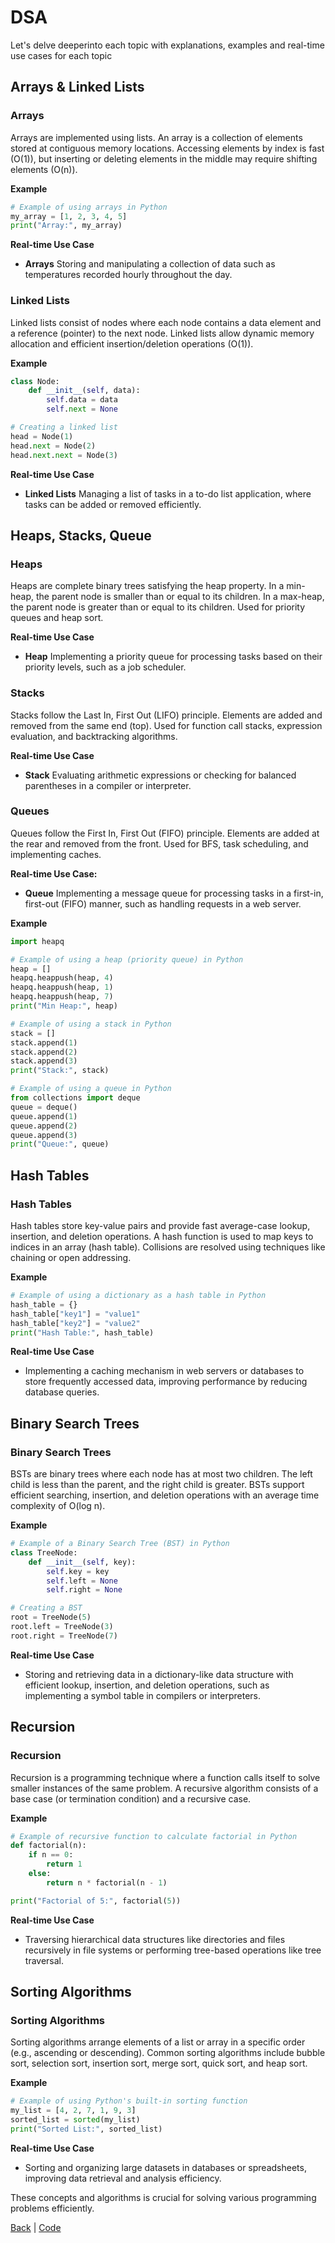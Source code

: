# DSA

Let's delve deeperinto each topic with explanations, examples and real-time use cases for each topic

## Arrays & Linked Lists

### Arrays
Arrays are implemented using lists. An array is a collection of elements stored at contiguous memory locations. Accessing elements by index is fast (O(1)), but inserting or deleting elements in the middle may require shifting elements (O(n)).
  
**Example**

```python
# Example of using arrays in Python
my_array = [1, 2, 3, 4, 5]
print("Array:", my_array)
```

**Real-time Use Case**

- **Arrays** Storing and manipulating a collection of data such as temperatures recorded hourly throughout the day.

### Linked Lists

Linked lists consist of nodes where each node contains a data element and a reference (pointer) to the next node. Linked lists allow dynamic memory allocation and efficient insertion/deletion operations (O(1)).

**Example**

```python
class Node:
    def __init__(self, data):
        self.data = data
        self.next = None

# Creating a linked list
head = Node(1)
head.next = Node(2)
head.next.next = Node(3)
```

**Real-time Use Case**

- **Linked Lists** Managing a list of tasks in a to-do list application, where tasks can be added or removed efficiently.

## Heaps, Stacks, Queue

### Heaps

Heaps are complete binary trees satisfying the heap property. In a min-heap, the parent node is smaller than or equal to its children. In a max-heap, the parent node is greater than or equal to its children. Used for priority queues and heap sort.

**Real-time Use Case**
- **Heap** Implementing a priority queue for processing tasks based on their priority levels, such as a job scheduler.

### Stacks

Stacks follow the Last In, First Out (LIFO) principle. Elements are added and removed from the same end (top). Used for function call stacks, expression evaluation, and backtracking algorithms.

**Real-time Use Case**
- **Stack** Evaluating arithmetic expressions or checking for balanced parentheses in a compiler or interpreter.

### Queues

Queues follow the First In, First Out (FIFO) principle. Elements are added at the rear and removed from the front. Used for BFS, task scheduling, and implementing caches.

**Real-time Use Case:**
- **Queue** Implementing a message queue for processing tasks in a first-in, first-out (FIFO) manner, such as handling requests in a web server.

**Example**
```python
import heapq

# Example of using a heap (priority queue) in Python
heap = []
heapq.heappush(heap, 4)
heapq.heappush(heap, 1)
heapq.heappush(heap, 7)
print("Min Heap:", heap)

# Example of using a stack in Python
stack = []
stack.append(1)
stack.append(2)
stack.append(3)
print("Stack:", stack)

# Example of using a queue in Python
from collections import deque
queue = deque()
queue.append(1)
queue.append(2)
queue.append(3)
print("Queue:", queue)
```

## Hash Tables

### Hash Tables
Hash tables store key-value pairs and provide fast average-case lookup, insertion, and deletion operations. A hash function is used to map keys to indices in an array (hash table). Collisions are resolved using techniques like chaining or open addressing.

**Example**
```python
# Example of using a dictionary as a hash table in Python
hash_table = {}
hash_table["key1"] = "value1"
hash_table["key2"] = "value2"
print("Hash Table:", hash_table)
```

**Real-time Use Case**
- Implementing a caching mechanism in web servers or databases to store frequently accessed data, improving performance by reducing database queries.

## Binary Search Trees

### Binary Search Trees
BSTs are binary trees where each node has at most two children. The left child is less than the parent, and the right child is greater. BSTs support efficient searching, insertion, and deletion operations with an average time complexity of O(log n).

**Example**
```python
# Example of a Binary Search Tree (BST) in Python
class TreeNode:
    def __init__(self, key):
        self.key = key
        self.left = None
        self.right = None

# Creating a BST
root = TreeNode(5)
root.left = TreeNode(3)
root.right = TreeNode(7)
```

**Real-time Use Case**
- Storing and retrieving data in a dictionary-like data structure with efficient lookup, insertion, and deletion operations, such as implementing a symbol table in compilers or interpreters.

## Recursion

### Recursion
Recursion is a programming technique where a function calls itself to solve smaller instances of the same problem. A recursive algorithm consists of a base case (or termination condition) and a recursive case.

**Example**
```python
# Example of recursive function to calculate factorial in Python
def factorial(n):
    if n == 0:
        return 1
    else:
        return n * factorial(n - 1)

print("Factorial of 5:", factorial(5))
```

**Real-time Use Case**
- Traversing hierarchical data structures like directories and files recursively in file systems or performing tree-based operations like tree traversal.

## Sorting Algorithms

### Sorting Algorithms
Sorting algorithms arrange elements of a list or array in a specific order (e.g., ascending or descending). Common sorting algorithms include bubble sort, selection sort, insertion sort, merge sort, quick sort, and heap sort.

**Example**
```python
# Example of using Python's built-in sorting function
my_list = [4, 2, 7, 1, 9, 3]
sorted_list = sorted(my_list)
print("Sorted List:", sorted_list)
```

**Real-time Use Case**
- Sorting and organizing large datasets in databases or spreadsheets, improving data retrieval and analysis efficiency.

These concepts and algorithms is crucial for solving various programming problems efficiently.

[Back](../python.md) | [Code](../../code.md)
